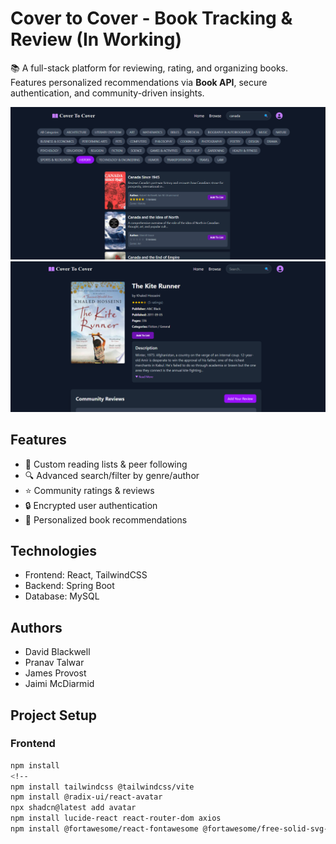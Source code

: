 # Cover to Cover - Book Tracking & Review (In Working)
📚 A full-stack platform for reviewing, rating, and organizing books. Features personalized recommendations via **Book API**, secure authentication, and community-driven insights.  

<img src="https://raw.githubusercontent.com/Pranav-Talwar/BookTrackingAndReview/main/frontend/public/new.png" alt="Project Screenshot" />
<img src="https://raw.githubusercontent.com/Pranav-Talwar/BookTrackingAndReview/main/frontend/public/r.png" alt="Project Screenshot" />

## Features  
- 📖 Custom reading lists & peer following  
- 🔍 Advanced search/filter by genre/author  
- ⭐ Community ratings & reviews  
- 🔒 Encrypted user authentication  
- 🎯 Personalized book recommendations  

## Technologies  
- Frontend: React, TailwindCSS
- Backend: Spring Boot
- Database: MySQL
  
## Authors
- David Blackwell
- Pranav Talwar
- James Provost
- Jaimi McDiarmid


## Project Setup  

### Frontend  
```bash
npm install
<!--
npm install tailwindcss @tailwindcss/vite
npm install @radix-ui/react-avatar
npx shadcn@latest add avatar
npm install lucide-react react-router-dom axios
npm install @fortawesome/react-fontawesome @fortawesome/free-solid-svg-icons @fortawesome/free-regular-svg-icons @fortawesome/free-brands-svg-icons -->

